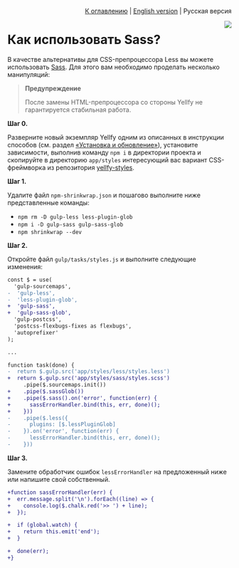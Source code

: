 <p align="right"><a href="README.md">К оглавлению</a> | <a href="../en/how-to-use-sass.md">English version</a> | Русская версия</p>

<img src="https://cloud.githubusercontent.com/assets/7034281/17897308/5fd2af7a-695c-11e6-9dea-76b062de64c6.png" align="right"/>

# Как использовать Sass?

В качестве альтернативы для CSS-препроцессора Less вы можете использовать [Sass](http://sass-lang.com/). Для этого вам необходимо проделать несколько манипуляций:

> **Предупреждение**
>
> После замены HTML-препроцессора со стороны Yellfy не гарантируется стабильная работа.

**Шаг 0.**

Разверните новый экземпляр Yellfy одним из описанных в инструкции способов (см. раздел [«Установка и обновление»](installing.md)), установите зависимости, выполнив команду `npm i` в директории проекта и скопируйте в директорию `app/styles` интересующий вас вариант CSS-фреймворка из репозитория [yellfy-styles](https://github.com/mrmlnc/yellfy-styles).

**Шаг 1.**

Удалите файл `npm-shrinkwrap.json` и пошагово выполните ниже представленные команды:

  * `npm rm -D gulp-less less-plugin-glob`
  * `npm i -D gulp-sass gulp-sass-glob`
  * `npm shrinkwrap --dev`

**Шаг 2.**

Откройте файл `gulp/tasks/styles.js` и выполните следующие изменения:

```diff
const $ = use(
  'gulp-sourcemaps',
-  'gulp-less',
-  'less-plugin-glob',
+  'gulp-sass',
+  'gulp-sass-glob',
  'gulp-postcss',
  'postcss-flexbugs-fixes as flexbugs',
  'autoprefixer'
);

...

function task(done) {
-  return $.gulp.src('app/styles/less/styles.less')
+  return $.gulp.src('app/styles/sass/styles.scss')
     .pipe($.sourcemaps.init())
+    .pipe($.sassGlob())
+    .pipe($.sass().on('error', function(err) {
+      sassErrorHandler.bind(this, err, done)();
+    }))
-    .pipe($.less({
-      plugins: [$.lessPluginGlob]
-    }).on('error', function(err) {
-      lessErrorHandler.bind(this, err, done)();
-    }))
```

**Шаг 3.**

Замените обработчик ошибок `lessErrorHandler` на предложенный ниже или напишите свой собственный.

```diff
+function sassErrorHandler(err) {
+  err.message.split('\n').forEach((line) => {
+    console.log($.chalk.red('>> ') + line);
+  });

+  if (global.watch) {
+    return this.emit('end');
+  }

+  done(err);
+}
```

